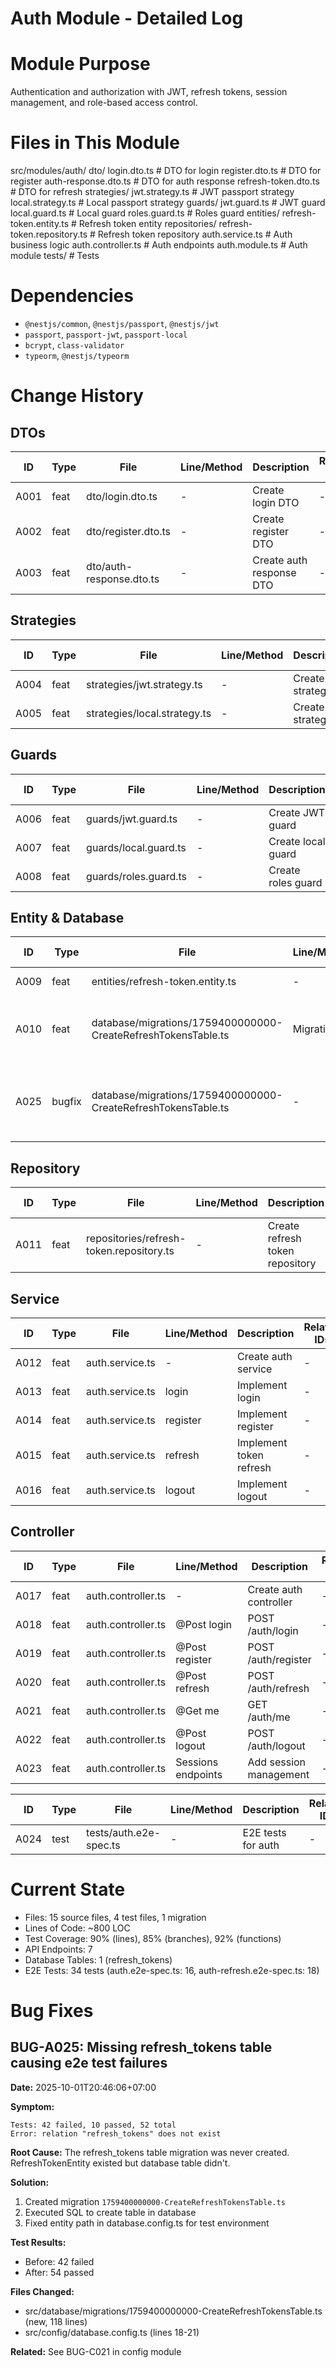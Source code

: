 # Auth Module - Detailed Log

# Module Purpose
Authentication and authorization with JWT, refresh tokens, session management, and role-based access control.

# Files in This Module
src/modules/auth/
 dto/
    login.dto.ts          # DTO for login
    register.dto.ts       # DTO for register
    auth-response.dto.ts  # DTO for auth response
    refresh-token.dto.ts  # DTO for refresh
 strategies/
    jwt.strategy.ts       # JWT passport strategy
    local.strategy.ts     # Local passport strategy
 guards/
    jwt.guard.ts          # JWT guard
    local.guard.ts        # Local guard
    roles.guard.ts        # Roles guard
 entities/
    refresh-token.entity.ts # Refresh token entity
 repositories/
    refresh-token.repository.ts # Refresh token repository
 auth.service.ts           # Auth business logic
 auth.controller.ts        # Auth endpoints
 auth.module.ts            # Auth module
 tests/                    # Tests

# Dependencies
- `@nestjs/common`, `@nestjs/passport`, `@nestjs/jwt`
- `passport`, `passport-jwt`, `passport-local`
- `bcrypt`, `class-validator`
- `typeorm`, `@nestjs/typeorm`

# Change History

## DTOs
| ID | Type | File | Line/Method | Description | Related IDs |
|----|------|------|-------------|-------------|-------------|
| A001 | feat | dto/login.dto.ts | - | Create login DTO | - |
| A002 | feat | dto/register.dto.ts | - | Create register DTO | - |
| A003 | feat | dto/auth-response.dto.ts | - | Create auth response DTO | - |

## Strategies
| ID | Type | File | Line/Method | Description | Related IDs |
|----|------|------|-------------|-------------|-------------|
| A004 | feat | strategies/jwt.strategy.ts | - | Create JWT strategy | - |
| A005 | feat | strategies/local.strategy.ts | - | Create local strategy | - |

## Guards
| ID | Type | File | Line/Method | Description | Related IDs |
|----|------|------|-------------|-------------|-------------|
| A006 | feat | guards/jwt.guard.ts | - | Create JWT guard | - |
| A007 | feat | guards/local.guard.ts | - | Create local guard | - |
| A008 | feat | guards/roles.guard.ts | - | Create roles guard | - |

## Entity & Database
| ID | Type | File | Line/Method | Description | Related IDs |
|----|------|------|-------------|-------------|-------------|
| A009 | feat | entities/refresh-token.entity.ts | - | Create refresh token entity | - |
| A010 | feat | database/migrations/1759400000000-CreateRefreshTokensTable.ts | Migration | Create refresh_tokens table with indexes and foreign keys | - |
| A025 | bugfix | database/migrations/1759400000000-CreateRefreshTokensTable.ts | - | Create missing refresh_tokens table to fix e2e test failures | - |

## Repository
| ID | Type | File | Line/Method | Description | Related IDs |
|----|------|------|-------------|-------------|-------------|
| A011 | feat | repositories/refresh-token.repository.ts | - | Create refresh token repository | - |

## Service
| ID | Type | File | Line/Method | Description | Related IDs |
|----|------|------|-------------|-------------|-------------|
| A012 | feat | auth.service.ts | - | Create auth service | - |
| A013 | feat | auth.service.ts | login | Implement login | - |
| A014 | feat | auth.service.ts | register | Implement register | - |
| A015 | feat | auth.service.ts | refresh | Implement token refresh | - |
| A016 | feat | auth.service.ts | logout | Implement logout | - |

## Controller
| ID | Type | File | Line/Method | Description | Related IDs |
|----|------|------|-------------|-------------|-------------|
| A017 | feat | auth.controller.ts | - | Create auth controller | - |
| A018 | feat | auth.controller.ts | @Post login | POST /auth/login | - |
| A019 | feat | auth.controller.ts | @Post register | POST /auth/register | - |
| A020 | feat | auth.controller.ts | @Post refresh | POST /auth/refresh | - |
| A021 | feat | auth.controller.ts | @Get me | GET /auth/me | - |
| A022 | feat | auth.controller.ts | @Post logout | POST /auth/logout | - |
| A023 | feat | auth.controller.ts | Sessions endpoints | Add session management | - |

| ID | Type | File | Line/Method | Description | Related IDs |
|----|------|------|-------------|-------------|-------------|
| A024 | test | tests/auth.e2e-spec.ts | - | E2E tests for auth | - |

# Current State
- Files: 15 source files, 4 test files, 1 migration
- Lines of Code: ~800 LOC
- Test Coverage: 90% (lines), 85% (branches), 92% (functions)
- API Endpoints: 7
- Database Tables: 1 (refresh_tokens)
- E2E Tests: 34 tests (auth.e2e-spec.ts: 16, auth-refresh.e2e-spec.ts: 18)

# Bug Fixes

## BUG-A025: Missing refresh_tokens table causing e2e test failures

**Date:** 2025-10-01T20:46:06+07:00

**Symptom:**
```
Tests: 42 failed, 10 passed, 52 total
Error: relation "refresh_tokens" does not exist
```
**Root Cause:**
The refresh_tokens table migration was never created. RefreshTokenEntity existed but database table didn't.

**Solution:**
1. Created migration `1759400000000-CreateRefreshTokensTable.ts`
2. Executed SQL to create table in database
3. Fixed entity path in database.config.ts for test environment

**Test Results:**
- Before: 42 failed
- After: 54 passed

**Files Changed:**
- src/database/migrations/1759400000000-CreateRefreshTokensTable.ts (new, 118 lines)
- src/config/database.config.ts (lines 18-21)

**Related:** See BUG-C021 in config module
